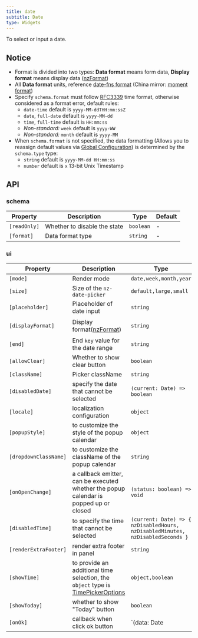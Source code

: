 ```yaml
---
title: date
subtitle: Date
type: Widgets
---
```


To select or input a date.

## Notice

- Format is divided into two types: **Data format** means form data, **Display format** means display data ([nzFormat](https://ng.ant.design/components/date-picker/en#api))
- All **Data format** units, reference [date-fns format](https://date-fns.org/v1.29.0/docs/format) (China mirror: [moment format](http://Momentjs.cn/docs/#/displaying/format/))
- Specify `schema.format` must follow [RFC3339](https://tools.ietf.org/html/rfc3339#section-5.6) time format, otherwise considered as a format error, default rules:
  - `date-time` default is `yyyy-MM-ddTHH:mm:ssZ`
  - `date`, `full-date` default is `yyyy-MM-dd`
  - `time`, `full-time` default is `HH:mm:ss`
  - *Non-standard:* `week` default is `yyyy-WW`
  - *Non-standard:* `month` default is `yyyy-MM`
- When `schema.format` is not specified, the data formatting (Allows you to reassign default values via [Global Configuration](/docs/global-config)) is determined by the `schema.type` type:
  - `string` default is `yyyy-MM-dd HH:mm:ss`
  - `number` default is `x` 13-bit Unix Timestamp

## API

### schema

Property     | Description                  | Type      | Default
-------------|------------------------------|-----------|--------
`[readOnly]` | Whether to disable the state | `boolean` | -
`[format]`   | Data format type             | `string`  | -

### ui

Property     | Description                  | Type      | Default
-------------|------------------------------|-----------|--------
`[mode]`        | Render mode | `date,week,month,year` | `date`
`[size]`        | Size of the `nz-date-picker`  | `default,large,small` | -
`[placeholder]` | Placeholder of date input | `string` | -
`[displayFormat]` | Display format([nzFormat](https://ng.ant.design/components/date-picker/en#api)) | `string` | `yyyy-MM-dd HH:mm:ss`
`[end]` | End `key` value for the date range | `string` | -
`[allowClear]` | Whether to show clear button | `boolean` | `true`
`[className]` | Picker className | `string` | -
`[disabledDate]` | specify the date that cannot be selected | `(current: Date) => boolean` | -
`[locale]` | localization configuration | `object` | -
`[popupStyle]` | to customize the style of the popup calendar | `object` | -
`[dropdownClassName]` | to customize the className of the popup calendar | `string` | -
`[onOpenChange]` | a callback emitter, can be executed whether the popup calendar is popped up or closed | `(status: boolean) => void` | -
`[disabledTime]` | to specify the time that cannot be selected | `(current: Date) => { nzDisabledHours, nzDisabledMinutes, nzDisabledSeconds }` | -
`[renderExtraFooter]` | render extra footer in panel | `string` | -
`[showTime]` | to provide an additional time selection, the `object` type is [TimePickerOptions](https://ng.ant.design/components/time-picker/en#api) | `object,boolean` | `true`
`[showToday]` | whether to show "Today" button | `boolean` | `true`
`[onOk]` | callback when click ok button | `(data: Date | Date[]) => void` | -
